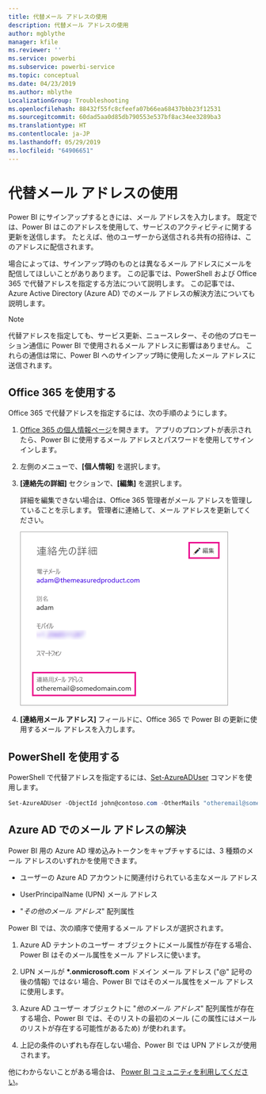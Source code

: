 ```yaml
---
title: 代替メール アドレスの使用
description: 代替メール アドレスの使用
author: mgblythe
manager: kfile
ms.reviewer: ''
ms.service: powerbi
ms.subservice: powerbi-service
ms.topic: conceptual
ms.date: 04/23/2019
ms.author: mblythe
LocalizationGroup: Troubleshooting
ms.openlocfilehash: 88432f55fc8cfeefa07b66ea68437bbb23f12531
ms.sourcegitcommit: 60dad5aa0d85db790553e537bf8ac34ee3289ba3
ms.translationtype: HT
ms.contentlocale: ja-JP
ms.lasthandoff: 05/29/2019
ms.locfileid: "64906651"
---
```

# <a name="use-an-alternate-email-address"></a>代替メール アドレスの使用

Power BI にサインアップするときには、メール アドレスを入力します。 既定では、Power BI はこのアドレスを使用して、サービスのアクティビティに関する更新を送信します。 たとえば、他のユーザーから送信される共有の招待は、このアドレスに配信されます。

場合によっては、サインアップ時のものとは異なるメール アドレスにメールを配信してほしいことがありあります。 この記事では、PowerShell および Office 365 で代替アドレスを指定する方法について説明します。 この記事では、Azure Active Directory (Azure AD) でのメール アドレスの解決方法についても説明します。

> [!NOTE]
> 代替アドレスを指定しても、サービス更新、ニュースレター、その他のプロモーション通信に Power BI で使用されるメール アドレスに影響はありません。 これらの通信は常に、Power BI へのサインアップ時に使用したメール アドレスに送信されます。

## <a name="use-office-365"></a>Office 365 を使用する

Office 365 で代替アドレスを指定するには、次の手順のようにします。

1. [Office 365 の個人情報ページ](https://portal.office.com/account/#personalinfo)を開きます。 アプリのプロンプトが表示されたら、Power BI に使用するメール アドレスとパスワードを使用してサインインします。

1. 左側のメニューで、**[個人情報]** を選択します。

1. **[連絡先の詳細]** セクションで、**[編集]** を選択します。

    詳細を編集できない場合は、Office 365 管理者がメール アドレスを管理していることを示します。 管理者に連絡して、メール アドレスを更新してください。

    ![連絡先の詳細](media/service-admin-alternate-email-address-for-power-bi/contact-details.png)

1. **[連絡用メール アドレス]** フィールドに、Office 365 で Power BI の更新に使用するメール アドレスを入力します。

## <a name="use-powershell"></a>PowerShell を使用する

PowerShell で代替アドレスを指定するには、[Set-AzureADUser](/powershell/module/azuread/set-azureaduser/) コマンドを使用します。

```powershell
Set-AzureADUser -ObjectId john@contoso.com -OtherMails "otheremail@somedomain.com"
```

## <a name="email-address-resolution-in-azure-ad"></a>Azure AD でのメール アドレスの解決

Power BI 用の Azure AD 埋め込みトークンをキャプチャするには、3 種類のメール アドレスのいずれかを使用できます。

* ユーザーの Azure AD アカウントに関連付けられている主なメール アドレス

* UserPrincipalName (UPN) メール アドレス

* "*その他のメール アドレス*" 配列属性

Power BI では、次の順序で使用するメール アドレスが選択されます。

1. Azure AD テナントのユーザー オブジェクトにメール属性が存在する場合、Power BI はそのメール属性をメール アドレスに使います。

1. UPN メールが **\*.onmicrosoft.com** ドメイン メール アドレス ("\@" 記号の後の情報) では*ない* 場合、Power BI ではそのメール属性をメール アドレスに使用します。

1. Azure AD ユーザー オブジェクトに "*他のメール アドレス*" 配列属性が存在する場合、Power BI では、そのリストの最初のメール (この属性にはメールのリストが存在する可能性があるため) が使われます。

1. 上記の条件のいずれも存在しない場合、Power BI では UPN アドレスが使用されます。

他にわからないことがある場合は、 [Power BI コミュニティを利用してください](http://community.powerbi.com/)。